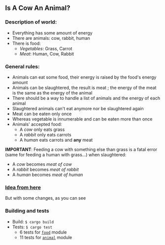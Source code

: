 ## Is A Cow An Animal?
### Description of world:
* Everything has some amount of energy
* There are animals: cow, rabbit, human
* There is food:
  + *Vegetables*: Grass, Carrot
  + *Meat*: Human, Cow, Rabbit

### General rules:

* Animals can eat some food, their energy is raised by the food's energy amount
* Animals can be slaughtered, the result is meat ; the energy of the meat is the same as the energy of the animal
* There should be a way to handle a list of animals and the energy of each animal
* Slaughtered animals can't eat anymore nor be slaughtered again
* Meat can be eaten only once
* Whereas vegetable is innumerable and can be eaten more than once
* Animals' accepted food:
  + A *cow* only eats grass
  + A *rabbit* only eats carrots
  + A *human* eats carrots and **any** meat

**IMPORTANT**: Feeding a cow with something else than grass is a fatal error (same for feeding a human with grass...) when slaughtered:

* A *cow* becomes *meat of cow* 
* A *rabbit* becomes *meat of rabbit*
* A *human* becomes *meat of human*

### [Idea from here](http://rigaux.org/language-study/various/is-a-cow-an-animal/)
But with some changes, as you can see

### Building and tests

* Build: `$ cargo build`
* Tests: `$ cargo test`
  + 6 tests for [`food`](./src/food.rs) module
  + 11 tests for [`animal`](./src/animal.rs) module
